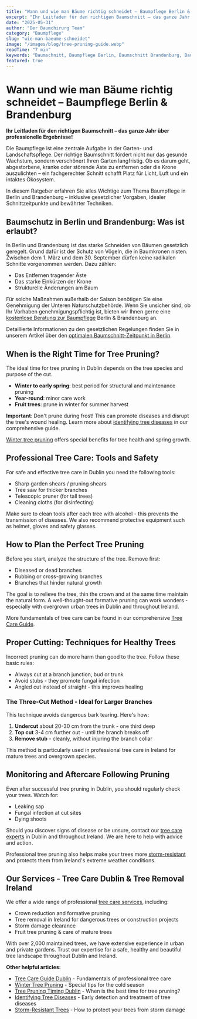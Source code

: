 ```yaml
---
title: "Wann und wie man Bäume richtig schneidet – Baumpflege Berlin & Brandenburg"
excerpt: "Ihr Leitfaden für den richtigen Baumschnitt – das ganze Jahr über professionelle Ergebnisse! Erfahren Sie alles über gesetzliche Vorgaben, ideale Schnittzeitpunkte und bewährte Techniken."
date: "2025-05-31"
author: "Der Baumchirurg Team"
category: "Baumpflege"
slug: "wie-man-baeume-schneidet"
image: "/images/blog/tree-pruning-guide.webp"
readTime: "7 min"
keywords: "Baumschnitt, Baumpflege Berlin, Baumschnitt Brandenburg, Baumpflege Ratgeber, Bäume schneiden, Drei-Schnitt-Methode"
featured: true
---
```


# Wann und wie man Bäume richtig schneidet – Baumpflege Berlin & Brandenburg

**Ihr Leitfaden für den richtigen Baumschnitt – das ganze Jahr über professionelle Ergebnisse!**

Die Baumpflege ist eine zentrale Aufgabe in der Garten- und Landschaftspflege. Der richtige Baumschnitt fördert nicht nur das gesunde Wachstum, sondern verschönert Ihren Garten langfristig. Ob es darum geht, abgestorbene, kranke oder störende Äste zu entfernen oder die Krone auszulichten – ein fachgerechter Schnitt schafft Platz für Licht, Luft und ein intaktes Ökosystem.

In diesem Ratgeber erfahren Sie alles Wichtige zum Thema Baumpflege in Berlin und Brandenburg – inklusive gesetzlicher Vorgaben, idealer Schnittzeitpunkte und bewährter Techniken.

## Baumschutz in Berlin und Brandenburg: Was ist erlaubt?

In Berlin und Brandenburg ist das starke Schneiden von Bäumen gesetzlich geregelt. Grund dafür ist der Schutz von Vögeln, die in Baumkronen nisten. Zwischen dem 1. März und dem 30. September dürfen keine radikalen Schnitte vorgenommen werden. Dazu zählen:

- Das Entfernen tragender Äste
- Das starke Einkürzen der Krone
- Strukturelle Änderungen am Baum

Für solche Maßnahmen außerhalb der Saison benötigen Sie eine Genehmigung der Unteren Naturschutzbehörde. Wenn Sie unsicher sind, ob Ihr Vorhaben genehmigungspflichtig ist, bieten wir Ihnen gerne eine [kostenlose Beratung zur Baumpflege](/kontakt) Berlin & Brandenburg an.

Detaillierte Informationen zu den gesetzlichen Regelungen finden Sie in unserem Artikel über den [optimalen Baumschnitt-Zeitpunkt in Berlin](/blog/baumschnitt-zeitpunkt-berlin).

## When is the Right Time for Tree Pruning?

The ideal time for tree pruning in Dublin depends on the tree species and purpose of the cut.

- **Winter to early spring**: best period for structural and maintenance pruning
- **Year-round**: minor care work
- **Fruit trees**: prune in winter for summer harvest

**Important**: Don't prune during frost! This can promote diseases and disrupt the tree's wound healing. Learn more about [identifying tree diseases](/blog/identifying-tree-diseases) in our comprehensive guide.

[Winter tree pruning](/blog/winter-tree-pruning) offers special benefits for tree health and spring growth.

## Professional Tree Care: Tools and Safety

For safe and effective tree care in Dublin you need the following tools:

- Sharp garden shears / pruning shears
- Tree saw for thicker branches
- Telescopic pruner (for tall trees)
- Cleaning cloths (for disinfecting)

Make sure to clean tools after each tree with alcohol - this prevents the transmission of diseases. We also recommend protective equipment such as helmet, gloves and safety glasses.

## How to Plan the Perfect Tree Pruning

Before you start, analyze the structure of the tree. Remove first:

- Diseased or dead branches
- Rubbing or cross-growing branches
- Branches that hinder natural growth

The goal is to relieve the tree, thin the crown and at the same time maintain the natural form. A well-thought-out formative pruning can work wonders - especially with overgrown urban trees in Dublin and throughout Ireland.

More fundamentals of tree care can be found in our comprehensive [Tree Care Guide](/blog/tree-care-guide-dublin).

## Proper Cutting: Techniques for Healthy Trees

Incorrect pruning can do more harm than good to the tree. Follow these basic rules:

- Always cut at a branch junction, bud or trunk
- Avoid stubs - they promote fungal infection
- Angled cut instead of straight - this improves healing

### The Three-Cut Method - Ideal for Larger Branches

This technique avoids dangerous bark tearing. Here's how:

1. **Undercut** about 20-30 cm from the trunk - one third deep
2. **Top cut** 3-4 cm further out - until the branch breaks off
3. **Remove stub** - cleanly, without injuring the branch collar

This method is particularly used in professional tree care in Ireland for mature trees and overgrown species.

## Monitoring and Aftercare Following Pruning

Even after successful tree pruning in Dublin, you should regularly check your trees. Watch for:

- Leaking sap
- Fungal infection at cut sites
- Dying shoots

Should you discover signs of disease or be unsure, contact our [tree care experts](/contact) in Dublin and throughout Ireland. We are here to help with advice and action.

Professional tree pruning also helps make your trees more [storm-resistant](/blog/storm-resistant-trees) and protects them from Ireland's extreme weather conditions.

## Our Services - Tree Care Dublin & Tree Removal Ireland

We offer a wide range of professional [tree care services](/services), including:

- Crown reduction and formative pruning
- Tree removal in Ireland for dangerous trees or construction projects
- Storm damage clearance
- Fruit tree pruning & care of mature trees

With over 2,000 maintained trees, we have extensive experience in urban and private gardens. Trust our expertise for a safe, healthy and beautiful tree landscape throughout Dublin and Ireland.

**Other helpful articles:**

- [Tree Care Guide Dublin](/blog/tree-care-guide-dublin) - Fundamentals of professional tree care
- [Winter Tree Pruning](/blog/winter-tree-pruning) - Special tips for the cold season
- [Tree Pruning Timing Dublin](/blog/tree-pruning-timing-dublin) - When is the best time for tree pruning?
- [Identifying Tree Diseases](/blog/identifying-tree-diseases) - Early detection and treatment of tree diseases
- [Storm-Resistant Trees](/blog/storm-resistant-trees) - How to protect your trees from storm damage
